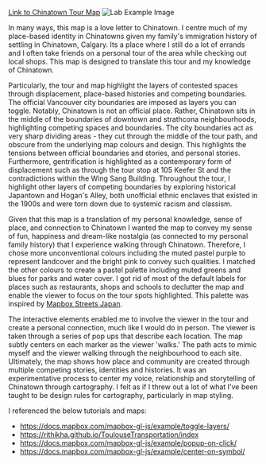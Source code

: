 
[Link to Chinatown Tour Map](https://suyuhe.github.io/suyuhe-web/lab-two.html)
![Lab Example Image](https://user-images.githubusercontent.com/68033607/112103222-ae2c5c80-8b66-11eb-8b10-dd83c4c5717d.png)

In many ways, this map is a love letter to Chinatown. I centre much of my place-based identity in Chinatowns given my family's immigration history of settling in Chinatown, Calgary. Its a place where I still do a lot of errands and I often take friends on a personal tour of the area while checking out local shops. This map is designed to translate this tour and my knowledge of Chinatown. 

Particularly, the tour and map highlight the layers of contested spaces through displacement, place-based histories and competing boundaries. The official Vancouver city boundaries are imposed as layers you can toggle. Notably, Chinatown is not an official place. Rather, Chinatown sits in the middle of the boundaries of downtown and strathcona neighbourhoods, highlighting competing spaces and boundaries. The city boundaries act as very sharp dividing areas - they cut through the middle of the tour path, and obscure from the underlying map colours and design. This highlights the tensions between official boundaries and stories, and personal stories. Furthermore, gentrification is highlighted as a contemporary form of displacement such as through the tour stop at 105 Keefer St and the contradictions within the Wing Sang Building. Throughout the tour, I highlight other layers of competing boundaries by exploring historical Japantown and Hogan's Alley, both unofficial ethnic enclaves that existed in the 1900s and were torn down due to systemic racism and classism. 

Given that this map is a translation of my personal knowledge, sense of place, and connection to Chinatown I wanted the map to convey my sense of fun, happiness and dream-like nostalgia (as connected to my personal family history) that I experience walking through Chinatown. Therefore, I chose more unconventional colours including the muted pastel purple to represent landcover and the bright pink to convey such qualities. I matched the other colours to create a pastel palette including muted greens and blues for parks and water cover. I got rid of most of the default labels for places such as restaurants, shops and schools to declutter the map and enable the viewer to focus on the tour spots highlighted. This palette was inspired by [Mapbox Streets Japan](https://www.mapbox.com/gallery/#mapbox-streets%20japan).

The interactive elements enabled me to involve the viewer in the tour and create a personal connection, much like I would do in person. The viewer is taken through a series of pop ups that describe each location. The map subtly centers on each marker as the viewer 'walks.' The path acts to mimic myself and the viewer walking through the neighbourhood to each site. 
Ultimately, the map shows how place and community are created through multiple competing stories, identities and histories. It was an experimentative process to center my voice, relationship and storytelling of Chinatown through cartography. I felt as if I threw out a lot of what I've been taught to be design rules for cartography, particularly in map styling.

I referenced the below tutorials and maps:
- https://docs.mapbox.com/mapbox-gl-js/example/toggle-layers/
- https://rithikha.github.io/ToulouseTransportation/index
- https://docs.mapbox.com/mapbox-gl-js/example/popup-on-click/
- https://docs.mapbox.com/mapbox-gl-js/example/center-on-symbol/
